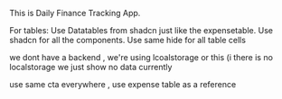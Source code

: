 This is Daily Finance Tracking App.

For tables:
Use Datatables from shadcn just like the expensetable.
Use shadcn for all the components.
Use same hide for all table cells



we dont have a backend , we're using lcoalstorage or this (i there is no localstorage we just show no data currently

use same cta everywhere , use expense table as a reference
